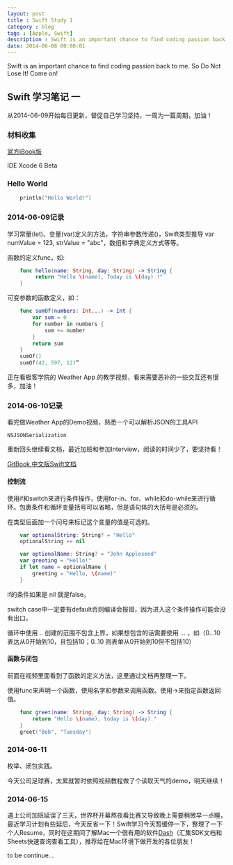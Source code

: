 ```yaml
---
layout: post
title : Swift Study 1
category : blog
tags : [Apple, Swift]
description : Swift is an important chance to find coding passion back to me. So Do Not Lose It! Come on!
date: 2014-06-08 00:00:01
---
```


Swift is an important chance to find coding passion back to me. So Do Not Lose It! Come on!

<!--more-->

## Swift 学习笔记 一
从2014-06-09开始每日更新，督促自己学习坚持，一周为一篇周期，加油！

### 材料收集
[官方iBook版](https://itunes.apple.com/us/book/the-swift-programming-language/id881256329?mt=11)

IDE Xcode 6 Beta

### Hello World
```swift
    println("Hello World!")
```
### 2014-06-09记录
学习常量(let)、变量(var)定义的方法，字符串参数传递\()，Swift类型推导 var numValue = 123, strValue = "abc"，数组和字典定义方式等等。

函数的定义func，如:
```swift
    func hello(name: String, day: String) -> String {
         return "Hello \(name), Today is \(day) !"
    }
```
可变参数的函数定义，如：
```swift
    func sumOf(numbers: Int...) -> Int {
        var sum = 0
        for number in numbers {
            sum += number
        }
        return sum
    }
    sumOf()
    sumOf(42, 597, 12)”
```
正在看极客学院的 Weather App 的教学视频，看来需要恶补的一些交互还有很多，加油！

### 2014-06-10记录
看完做Weather App的Demo视频，熟悉一个可以解析JSON的工具API

    NSJSONSerialization

重新回头继续看文档，最近加班和参加Interview，阅读的时间少了，要坚持看！

[GitBook 中文版Swift文档](http://numbbbbb.github.io/the-swift-programming-language-in-chinese/)

#### 控制流

使用if和switch来进行条件操作，使用for-in、for、while和do-while来进行循环。包裹条件和循环变量括号可以省略，但是语句体的大括号是必须的。

在类型后面加一个问号来标记这个变量的值是可选的。
```swift
    var optionalString: String? = "Hello"
    optionalString == nil

    var optionalName: String? = "John Appleseed"
    var greeting = "Hello!"
    if let name = optionalName {
        greeting = "Hello, \(name)"
    }
```
if的条件如果是 nil 就是false。

switch case中一定要有default否则编译会报错，因为进入这个条件操作可能会没有出口。

循环中使用 .. 创建的范围不包含上界，如果想包含的话需要使用 ... ，如（0...10 表达从0开始到10，且包括10；0..10 则表单从0开始到10但不包括10）

#### 函数与闭包

前面在视频里面看到了函数的定义方法，这里通过文档再整理一下。

使用func来声明一个函数，使用名字和参数来调用函数。使用->来指定函数返回值。
```swift
    func greet(name: String, day: String) -> String {
        return "Hello \(name), today is \(day)."
    }
    greet("Bob", "Tuesday")
```
### 2014-06-11
枚举、闭包实践。

今天公司足球赛，太累就暂时依照视频教程做了个读取天气的demo，明天继续！

### 2014-06-15
遇上公司加班延误了三天，世界杯开幕熬夜看比赛又导致晚上需要稍微早一点睡，最近学习计划有些延后，今天反省一下！Swift学习今天暂缓停一下，整理了一下个人Resume，同时在这期间了解Mac一个很有用的软件[Dash](https://itunes.apple.com/us/app/dash-docs-snippets/id458034879?mt=12)（汇集SDK文档和Sheets快速查询查看工具），推荐给在Mac环境下做开发的各位朋友！

to be continue...



